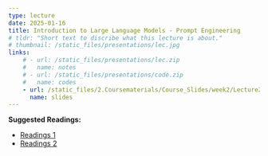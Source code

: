 ```yaml
---
type: lecture
date: 2025-01-16
title: Introduction to Large Language Models - Prompt Engineering
# tldr: "Short text to discribe what this lecture is about."
# thumbnail: /static_files/presentations/lec.jpg
links: 
    # - url: /static_files/presentations/lec.zip
    #   name: notes
    # - url: /static_files/presentations/code.zip
    #   name: codes
    - url: /static_files/2.Coursematerials/Course_Slides/week2/Lecture2_Zhanzhan.pptx
      name: slides
---
```

**Suggested Readings:**
- [Readings 1](/static_files/2.Coursematerials/Reading_Materials/01.16-Evaluating_the_ability_of_large_language_models_to_emulate_personality.pdf)
- [Readings 2](/static_files/2.Coursematerials/Reading_Materials/01.16-User-Driven_Value_Alignment-_Understanding_Users’_Perceptions_and_Strategies_for_Addressing_Biased_and_Discriminatory_Statements_in_AI_Companions.pdf)
